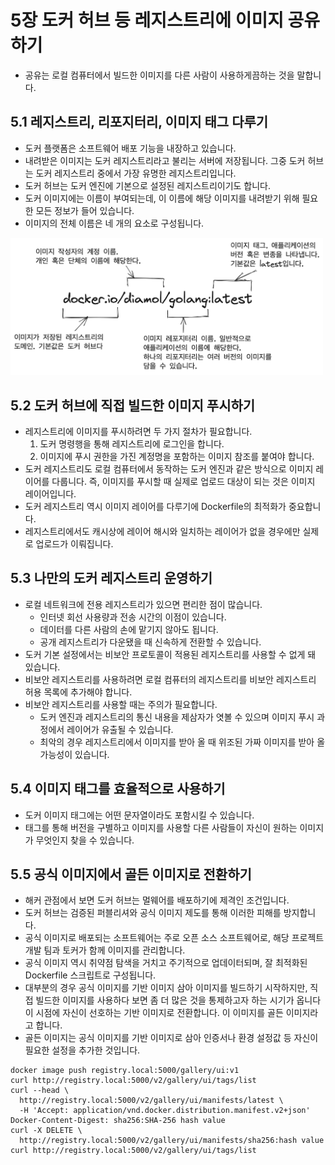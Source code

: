 # 5장 도커 허브 등 레지스트리에 이미지 공유하기

* 공유는 로컬 컴퓨터에서 빌드한 이미지를 다른 사람이 사용하게끔하는 것을 말합니다.

## 5.1 레지스트리, 리포지터리, 이미지 태그 다루기

* 도커 플랫폼은 소프트웨어 배포 기능을 내장하고 있습니다.
* 내려받은 이미지는 도커 레지스트리라고 불리는 서버에 저장됩니다. 그중 도커 허브는 도커 레지스트리 중에서 가장 유명한 레지스트리입니다.
* 도커 허브는 도커 엔진에 기본으로 설정된 레지스트리이기도 합니다.
* 도커 이미지에는 이름이 부여되는데, 이 이름에 해당 이미지를 내려받기 위해 필요한 모든 정보가 들어 있습니다.
* 이미지의 전체 이름은 네 개의 요소로 구성됩니다.

<img src="img/dockerimagename.png" width="500">

## 5.2 도커 허브에 직접 빌드한 이미지 푸시하기

* 레지스트리에 이미지를 푸시하려면 두 가지 절차가 필요합니다.
  1. 도커 명령행을 통해 레지스트리에 로그인을 합니다.
  2. 이미지에 푸시 권한을 가진 계정명을 포함하는 이미지 참조를 붙여야 합니다.
* 도커 레지스트리도 로컬 컴퓨터에서 동작하는 도커 엔진과 같은 방식으로 이미지 레이어를 다룹니다. 즉, 이미지를 푸시할 때 실제로 업로드 대상이 되는 것은 이미지 레이어입니다.
* 도커 레지스트리 역시 이미지 레이어를 다루기에 Dockerfile의 최적화가 중요합니다.
* 레지스트리에서도 캐시상에 레이어 해시와 일치하는 레이어가 없을 경우에만 실제로 업로드가 이뤄집니다.

## 5.3 나만의 도커 레지스트리 운영하기

* 로컬 네트워크에 전용 레지스트리가 있으면 편리한 점이 많습니다. 
  * 인터넷 회선 사용량과 전송 시간의 이점이 있습니다.
  * 데이터를 다른 사람의 손에 맡기지 않아도 됩니다.
  * 공개 레지스트리가 다운됐을 때 신속하게 전환할 수 있습니다.
* 도커 기본 설정에서는 비보안 프로토콜이 적용된 레지스트리를 사용할 수 없게 돼 있습니다.
* 비보안 레지스트리를 사용하려면 로컬 컴퓨터의 레지스트리를 비보안 레지스트리 허용 목록에 추가해야 합니다.
* 비보안 레지스트리를 사용할 때는 주의가 필요합니다.
  * 도커 엔진과 레지스트리의 통신 내용을 제삼자가 엿볼 수 있으며 이미지 푸시 과정에서 레이어가 유출될 수 있습니다.
  * 최악의 경우 레지스트리에서 이미지를 받아 올 때 위조된 가짜 이미지를 받아 올 가능성이 있습니다.

## 5.4 이미지 태그를 효율적으로 사용하기

* 도커 이미지 태그에는 어떤 문자열이라도 포함시킬 수 있습니다.
* 태그를 통해 버전을 구별하고 이미지를 사용할 다른 사람들이 자신이 원하는 이미지가 무엇인지 찾을 수 있습니다.

## 5.5 공식 이미지에서 골든 이미지로 전환하기

* 해커 관점에서 보면 도커 허브는 멀웨어를 배포하기에 제격인 조건입니다.
* 도커 허브는 검증된 퍼블리셔와 공식 이미지 제도를 통해 이러한 피해를 방지합니다.
* 공식 이미지로 배포되는 소프트웨어는 주로 오픈 소스 소프트웨어로, 해당 프로젝트 개발 팀과 토커가 함께 이미지를 관리합니다.
* 공식 이미지 역시 취약점 탐색을 거치고 주기적으로 업데이터되며, 잘 최적화된 Dockerfile 스크립트로 구성됩니다.
* 대부분의 경우 공식 이미지를 기반 이미지 삼아 이미지를 빌드하기 시작하지만, 직접 빌드한 이미지를 사용하다 보면 좀 더 많은 것을 통제하고자 하는 시기가 옵니다 이 시점에 자신이 선호하는 기반 이미지로 전환합니다. 이 이미지를 골든 이미지라고 합니다.
* 골든 이미지는 공식 이미지를 기반 이미지로 삼아 인증서나 환경 설정값 등 자신이 필요한 설정을 추가한 것입니다.


~~~
docker image push registry.local:5000/gallery/ui:v1
curl http://registry.local:5000/v2/gallery/ui/tags/list
curl --head \
  http://registry.local:5000/v2/gallery/ui/manifests/latest \
  -H 'Accept: application/vnd.docker.distribution.manifest.v2+json'
Docker-Content-Digest: sha256:SHA-256 hash value
curl -X DELETE \
  http://registry.local:5000/v2/gallery/ui/manifests/sha256:hash value
curl http://registry.local:5000/v2/gallery/ui/tags/list
~~~